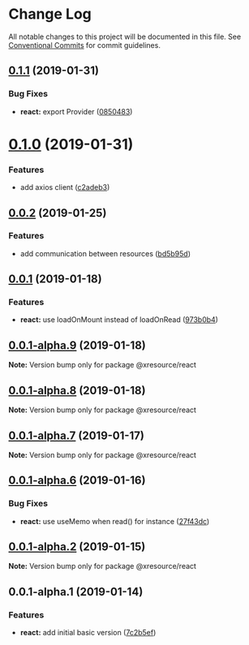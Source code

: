 # Change Log

All notable changes to this project will be documented in this file.
See [Conventional Commits](https://conventionalcommits.org) for commit guidelines.

## [0.1.1](https://github.com/pedronauck/xresource/compare/v0.1.0...v0.1.1) (2019-01-31)


### Bug Fixes

* **react:** export Provider ([0850483](https://github.com/pedronauck/xresource/commit/0850483))





# [0.1.0](https://github.com/pedronauck/xresource/compare/v0.0.2...v0.1.0) (2019-01-31)


### Features

* add axios client ([c2adeb3](https://github.com/pedronauck/xresource/commit/c2adeb3))





## [0.0.2](https://github.com/pedronauck/xresource/compare/v0.0.1...v0.0.2) (2019-01-25)


### Features

* add communication between resources ([bd5b95d](https://github.com/pedronauck/xresource/commit/bd5b95d))





## [0.0.1](https://github.com/pedronauck/xresource/compare/v0.0.1-alpha.9...v0.0.1) (2019-01-18)


### Features

* **react:** use loadOnMount instead of loadOnRead ([973b0b4](https://github.com/pedronauck/xresource/commit/973b0b4))





## [0.0.1-alpha.9](https://github.com/pedronauck/xresource/compare/v0.0.1-alpha.8...v0.0.1-alpha.9) (2019-01-18)

**Note:** Version bump only for package @xresource/react





## [0.0.1-alpha.8](https://github.com/pedronauck/xresource/compare/v0.0.1-alpha.7...v0.0.1-alpha.8) (2019-01-18)

**Note:** Version bump only for package @xresource/react





## [0.0.1-alpha.7](https://github.com/pedronauck/xresource/compare/v0.0.1-alpha.6...v0.0.1-alpha.7) (2019-01-17)

**Note:** Version bump only for package @xresource/react





## [0.0.1-alpha.6](https://github.com/pedronauck/xresource/compare/v0.0.1-alpha.2...v0.0.1-alpha.6) (2019-01-16)


### Bug Fixes

* **react:** use useMemo when read() for instance ([27f43dc](https://github.com/pedronauck/xresource/commit/27f43dc))





## [0.0.1-alpha.2](https://github.com/pedronauck/xresource/compare/v0.0.1-alpha.1...v0.0.1-alpha.2) (2019-01-15)

**Note:** Version bump only for package @xresource/react





## 0.0.1-alpha.1 (2019-01-14)


### Features

* **react:** add initial basic version ([7c2b5ef](https://github.com/pedronauck/xresource/commit/7c2b5ef))
